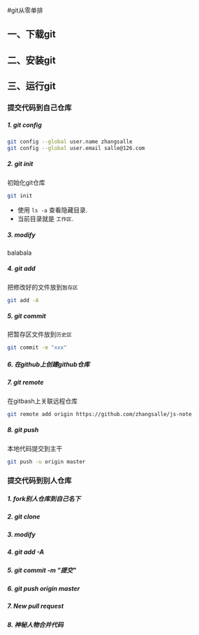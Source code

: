 #git从零单排
## 一、下载git

## 二、安装git

## 三、运行git

### 提交代码到自己仓库

##### 1. git config

```bash
git config --global user.name zhangsalle
git config --global user.email salle@126.com
```

##### 2. git init

初始化git仓库

```bash
git init
``` 

* 使用 `ls -a` 查看隐藏目录.
* 当前目录就是 `工作区`.

##### 3. modify

balabala

##### 4. git add

把修改好的文件放到`暂存区`

```bash
git add -A
```

##### 5. git commit

把暂存区文件放到`历史区`

```bash
git commit -m "xxx"
```

##### 6. 在github上创建github仓库

##### 7. git remote

在gitbash上关联远程仓库

```bash
git remote add origin https://github.com/zhangsalle/js-note
```

##### 8. git push

本地代码提交到主干

```bash
git push -u origin master
```

### 提交代码到别人仓库
##### 1. fork别人仓库到自己名下 
##### 2. git clone
##### 3. modify
##### 4. git add -A
##### 5. git commit -m "提交"
##### 6. git push origin master
##### 7. New pull request
##### 8. 神秘人物合并代码